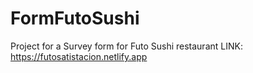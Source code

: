 # FormFutoSushi
 Project for  a Survey form for Futo Sushi restaurant
 LINK: https://futosatistacion.netlify.app

